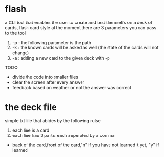 # flash
a CLI tool that enables the user to create and test themselfs on a deck of cards, flash card style
at the moment there are 3 parameters you can pass to the tool
1. -p : the following parameter is the path
1. -k : the known cards will be asked as well (the state of the cards will not change)
1. -a : adding a new card to the given deck with -p

TODO
- divide the code into smaller files
- clear the screen after every answer
- feedback based on weather or not the answer was correct
# the deck file
simple txt file that abides by the following rulse
1. each line is a card
1. each line has 3 parts, each seperated by a comma
- back of the card,front of the card,"n" if you have not learned it yet, "y" if learned
